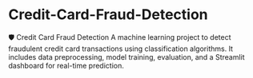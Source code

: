 # Credit-Card-Fraud-Detection
🛡️ Credit Card Fraud Detection A machine learning project to detect fraudulent credit card transactions using classification algorithms. It includes data preprocessing, model training, evaluation, and a Streamlit dashboard for real-time prediction.
